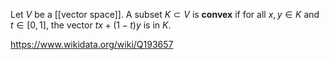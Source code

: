 Let $V$ be a [[vector space]]. A subset $K\subset V$ is **convex** if for all $x,y \in K$ and $t \in [0,1]$, the vector $tx + (1-t)y$ is in $K$.

https://www.wikidata.org/wiki/Q193657